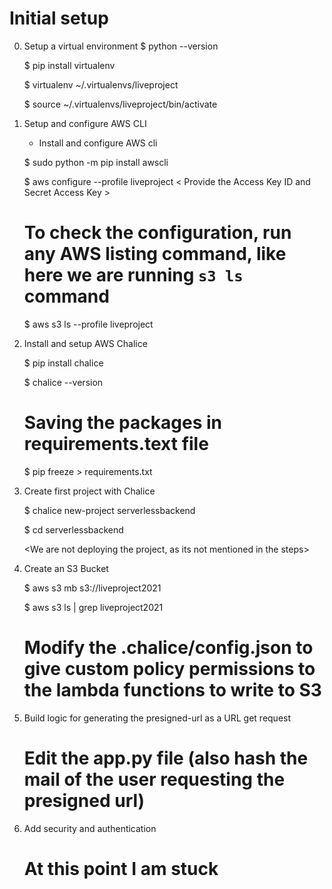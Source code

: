 # Initial setup 
0. Setup a virtual environment 
    $ python --version

    $ pip install virtualenv

    $ virtualenv ~/.virtualenvs/liveproject

    $ source ~/.virtualenvs/liveproject/bin/activate

1. Setup and configure AWS CLI

    - Install and configure AWS cli 
    
    $ sudo python -m pip install awscli

    $ aws configure --profile liveproject 
    < Provide the Access Key ID and Secret Access Key >

    # To check the configuration, run any AWS listing command, like here we are running `s3 ls` command
    $ aws s3 ls --profile liveproject

2. Install and setup AWS Chalice

    $ pip install chalice

    $ chalice --version 

    # Saving the packages in requirements.text file 
    $ pip freeze > requirements.txt 

3. Create first project with Chalice

    $ chalice new-project serverlessbackend
    
    $ cd serverlessbackend

    <We are not deploying the project, as its not mentioned in the steps>

4. Create an S3 Bucket

    $ aws s3 mb s3://liveproject2021

    $ aws s3 ls | grep liveproject2021

    # Modify the .chalice/config.json to give custom policy permissions to the lambda functions to write to S3

5. Build logic for generating the presigned-url as a URL get request

    # Edit the app.py file (also hash the mail of the user requesting the presigned url)

6. Add security and authentication

    # At this point I am stuck 



    



